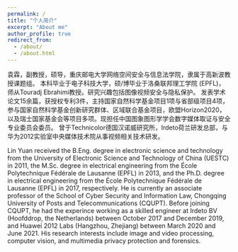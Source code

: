 ```yaml
---
permalink: /
title: "个人简介"
excerpt: "About me"
author_profile: true
redirect_from: 
  - /about/
  - /about.html
---
```


袁霖，副教授，硕导，重庆邮电大学网络空间安全与信息法学院，隶属于高新波教授课题组。
本科毕业于电子科技大学，硕/博毕业于洛桑联邦理工学院 (EPFL)，
师从Touradj Ebrahimi教授。研究兴趣包括图像视频安全与隐私保护。
发表学术论文15余篇，获授权专利3件，主持国家自然科学基金项目1项与省部级项目4项，
参与国家自然科学基金创新研究群体、区域联合基金项目，欧盟Horizon2020，
以及瑞士国家基金会等项目多项。现担任中国图象图形学学会数字媒体取证与安全专业委员会委员。
曾于Technicolor德国汉诺威研究所，Irdeto荷兰研发总部，与华为2012实验室中央媒体技术院从事视频相关技术研发。

Lin Yuan received the B.Eng. degree in electronic science and technology 
from the University of Electronic Science and Technology of China (UESTC) in 2011, 
the M.Sc. degree in electrical engineering from the École Polytechnique Fédérale de Lausanne (EPFL) in 2013, 
and the Ph.D. degree in electrical engineering from the École Polytechnique Fédérale de Lausanne (EPFL) in 2017, 
respectively. He is currently an associate professor of the School of Cyber Security and Information Law, 
Chongqing University of Posts and Telecommunications (CQUPT). 
Before joining CQUPT, he had the experince working as a skilled engineer at Irdeto BV 
(Hoofddrop, the Netherlands) between October 2017 and December 2019, 
and Huawei 2012 Labs (Hangzhou, Zhejiang) between March 2020 and June 2021. 
His research interests include image and video processing, computer vision, 
and multimedia privacy protection and forensics.

[//]: # (Getting started)

[//]: # ()
[//]: # (======)

[//]: # ()
[//]: # (1. Register a GitHub account if you don't have one and confirm your e-mail &#40;required!&#41;)

[//]: # ()
[//]: # (1. Fork [this repository]&#40;https://github.com/academicpages/academicpages.github.io&#41; by clicking the "fork" button in the top right. )

[//]: # ()
[//]: # (1. Go to the repository's settings &#40;rightmost item in the tabs that start with "Code", should be below "Unwatch"&#41;. Rename the repository "[your GitHub username].github.io", which will also be your website's URL.)

[//]: # ()
[//]: # (1. Set site-wide configuration and create content & metadata &#40;see below -- also see [this set of diffs]&#40;http://archive.is/3TPas&#41; showing what files were changed to set up [an example site]&#40;https://getorg-testacct.github.io&#41; for a user with the username "getorg-testacct"&#41;)

[//]: # ()
[//]: # (1. Upload any files &#40;like PDFs, .zip files, etc.&#41; to the files/ directory. They will appear at https://[your GitHub username].github.io/files/example.pdf.  )

[//]: # ()
[//]: # (1. Check status by going to the repository settings, in the "GitHub pages" section)

[//]: # ()
[//]: # ()
[//]: # (Site-wide configuration)

[//]: # ()
[//]: # (------)

[//]: # ()
[//]: # (The main configuration file for the site is in the base directory in [_config.yml]&#40;https://github.com/academicpages/academicpages.github.io/blob/master/_config.yml&#41;, which defines the content in the sidebars and other site-wide features. You will need to replace the default variables with ones about yourself and your site's github repository. The configuration file for the top menu is in [_data/navigation.yml]&#40;https://github.com/academicpages/academicpages.github.io/blob/master/_data/navigation.yml&#41;. For example, if you don't have a portfolio or blog posts, you can remove those items from that navigation.yml file to remove them from the header. )

[//]: # ()
[//]: # ()
[//]: # (Create content & metadata)

[//]: # ()
[//]: # (------)

[//]: # ()
[//]: # (For site content, there is one markdown file for each type of content, which are stored in directories like _publications, _talks, _posts, _teaching, or _pages. For example, each talk is a markdown file in the [_talks directory]&#40;https://github.com/academicpages/academicpages.github.io/tree/master/_talks&#41;. At the top of each markdown file is structured data in YAML about the talk, which the theme will parse to do lots of cool stuff. The same structured data about a talk is used to generate the list of talks on the [Talks page]&#40;https://academicpages.github.io/talks&#41;, each [individual page]&#40;https://academicpages.github.io/talks/2012-03-01-talk-1&#41; for specific talks, the talks section for the [CV page]&#40;https://academicpages.github.io/cv&#41;, and the [map of places you've given a talk]&#40;https://academicpages.github.io/talkmap.html&#41; &#40;if you run this [python file]&#40;https://github.com/academicpages/academicpages.github.io/blob/master/talkmap.py&#41; or [Jupyter notebook]&#40;https://github.com/academicpages/academicpages.github.io/blob/master/talkmap.ipynb&#41;, which creates the HTML for the map based on the contents of the _talks directory&#41;.)

[//]: # ()
[//]: # ()
[//]: # (**Markdown generator**)

[//]: # ()
[//]: # ()
[//]: # (I have also created [a set of Jupyter notebooks]&#40;https://github.com/academicpages/academicpages.github.io/tree/master/markdown_generator)

[//]: # ()
[//]: # (&#41; that converts a CSV containing structured data about talks or presentations into individual markdown files that will be properly formatted for the academicpages template. The sample CSVs in that directory are the ones I used to create my own personal website at stuartgeiger.com. My usual workflow is that I keep a spreadsheet of my publications and talks, then run the code in these notebooks to generate the markdown files, then commit and push them to the GitHub repository.)

[//]: # ()
[//]: # ()
[//]: # (How to edit your site's GitHub repository)

[//]: # ()
[//]: # (------)

[//]: # ()
[//]: # (Many people use a git client to create files on their local computer and then push them to GitHub's servers. If you are not familiar with git, you can directly edit these configuration and markdown files directly in the github.com interface. Navigate to a file &#40;like [this one]&#40;https://github.com/academicpages/academicpages.github.io/blob/master/_talks/2012-03-01-talk-1.md&#41; and click the pencil icon in the top right of the content preview &#40;to the right of the "Raw | Blame | History" buttons&#41;. You can delete a file by clicking the trashcan icon to the right of the pencil icon. You can also create new files or upload files by navigating to a directory and clicking the "Create new file" or "Upload files" buttons. )

[//]: # ()
[//]: # ()
[//]: # (Example: editing a markdown file for a talk)

[//]: # ()
[//]: # (![Editing a markdown file for a talk]&#40;/images/editing-talk.png&#41;)

[//]: # ()
[//]: # ()
[//]: # (For more info)

[//]: # ()
[//]: # (------)

[//]: # ()
[//]: # (More info about configuring academicpages can be found in [the guide]&#40;https://academicpages.github.io/markdown/&#41;. The [guides for the Minimal Mistakes theme]&#40;https://mmistakes.github.io/minimal-mistakes/docs/configuration/&#41; &#40;which this theme was forked from&#41; might also be helpful.)
